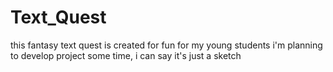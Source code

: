 # Text_Quest
this fantasy text quest is created for fun for my young students
i'm planning to develop project some time, i can say it's just a sketch

